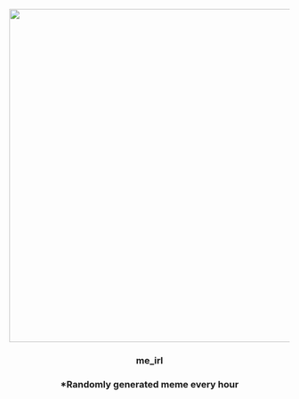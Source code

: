 <p align="center">
        <img src="https://i.redd.it/mx7ejat5bgl91.png" width="600" height="600">
        </p>
        <h3 align="center">me_irl</h3>
        <h3 align="center">*Randomly generated meme every hour</h3>
    